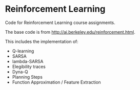 # Reinforcement Learning 
Code for Reinforcement Learning course assignments.

The base code is from http://ai.berkeley.edu/reinforcement.html.

This includes the implementation of:
* Q-learning
* SARSA
* lambda-SARSA
* Elegibility traces
* Dyna-Q
* Planning Steps
* Function Approximation / Feature Extraction
